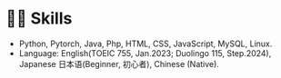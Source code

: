 # 🧑‍🎨  Skills
- Python, Pytorch, Java, Php, HTML, CSS, JavaScript, MySQL, Linux.
- Language: English(TOEIC 755, Jan.2023; Duolingo 115, Step.2024), Japanese 日本语(Beginner, 初心者), Chinese (Native).